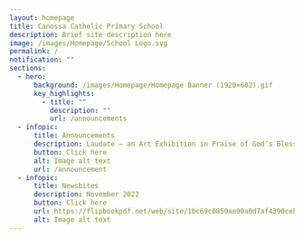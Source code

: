 ```yaml
---
layout: homepage
title: Canossa Catholic Primary School
description: Brief site description here
image: /images/Homepage/School Logo.svg
permalink: /
notification: ""
sections:
  - hero:
      background: /images/Homepage/Homepage Banner (1920×602).gif
      key_highlights:
        - title: ""
          description: ""
          url: /announcements
  - infopic:
      title: Announcements
      description: Laudate – an Art Exhibition in Praise of God’s Blessings
      button: Click here
      alt: Image alt text
      url: /announcement
  - infopic:
      title: Newsbites
      description: November 2022
      button: Click here
      url: https://flipbookpdf.net/web/site/1bc69c0850ae90a0d7af4390ceb8f7d9bed675a4202210.pdf.html
      alt: Image alt text
---
```

